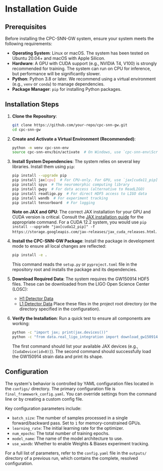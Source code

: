 # Installation Guide

## Prerequisites

Before installing the CPC-SNN-GW system, ensure your system meets the following requirements:

*   **Operating System**: Linux or macOS. The system has been tested on Ubuntu 20.04+ and macOS with Apple Silicon.
*   **Hardware**: A GPU with CUDA support (e.g., NVIDIA T4, V100) is strongly recommended for training. The system can run on CPU for inference, but performance will be significantly slower.
*   **Python**: Python 3.8 or later. We recommend using a virtual environment (e.g., `venv` or `conda`) to manage dependencies.
*   **Package Manager**: `pip` for installing Python packages.

## Installation Steps

1.  **Clone the Repository**:
    ```bash
    git clone https://github.com/your-repo/cpc-snn-gw.git
    cd cpc-snn-gw
    ```

2.  **Create and Activate a Virtual Environment (Recommended)**:
    ```bash
    python -m venv cpc-snn-env
    source cpc-snn-env/bin/activate  # On Windows, use `cpc-snn-env\Scripts\activate`
    ```

3.  **Install System Dependencies**:
    The system relies on several key libraries. Install them using `pip`:
    ```bash
    pip install --upgrade pip
    pip install jax[cpu]  # For CPU-only. For GPU, use `jax[cuda11_pip]` or `jax[cuda12_pip]`
    pip install spyx  # The neuromorphic computing library
    pip install gwpy  # For data access (alternative to ReadLIGO)
    pip install readligo.py  # For direct HDF5 access to LIGO data
    pip install wandb  # For experiment tracking
    pip install tensorboard  # For logging
    ```
    **Note on JAX and GPU**: The correct JAX installation for your GPU and CUDA version is critical. Consult the [JAX installation guide](https://github.com/google/jax#installation) for the appropriate command. For a CUDA 12.2 system, you would use `pip install --upgrade "jax[cuda12_pip]" -f https://storage.googleapis.com/jax-releases/jax_cuda_releases.html`.

4.  **Install the CPC-SNN-GW Package**:
    Install the package in development mode to ensure all local changes are reflected:
    ```bash
    pip install -e .
    ```
    This command reads the `setup.py` or `pyproject.toml` file in the repository root and installs the package and its dependencies.

5.  **Download Required Data**:
    The system requires the GW150914 HDF5 files. These can be downloaded from the LIGO Open Science Center (LOSC):
    *   [H1 Detector Data](https://www.gw-openscience.org/eventapi/html/GWTC-1-confident/GW150914/v3/H1/H-H1_LOSC_4_V2-1126259446-32.hdf5)
    *   [L1 Detector Data](https://www.gw-openscience.org/eventapi/html/GWTC-1-confident/GW150914/v3/L1/L-L1_LOSC_4_V2-1126259446-32.hdf5)
    Place these files in the project root directory (or the directory specified in the configuration).

6.  **Verify the Installation**:
    Run a quick test to ensure all components are working:
    ```bash
    python -c "import jax; print(jax.devices())"
    python -c "from data.real_ligo_integration import download_gw150914_data; data = download_gw150914_data(); print(f'Data shape: {data.shape}' if data is not None else 'Failed to load data')"
    ```
    The first command should list your available JAX devices (e.g., `[CudaDevice(id=0)]`). The second command should successfully load the GW150914 strain data and print its shape.

## Configuration

The system's behavior is controlled by YAML configuration files located in the `configs/` directory. The primary configuration file is `final_framework_config.yaml`. You can override settings from the command line or by creating a custom config file.

Key configuration parameters include:
*   `batch_size`: The number of samples processed in a single forward/backward pass. Set to `1` for memory-constrained GPUs.
*   `learning_rate`: The initial learning rate for the optimizer.
*   `num_epochs`: The total number of training epochs.
*   `model_name`: The name of the model architecture to use.
*   `use_wandb`: Whether to enable Weights & Biases experiment tracking.

For a full list of parameters, refer to the `config.yaml` file in the `outputs/` directory of a previous run, which contains the complete, resolved configuration.